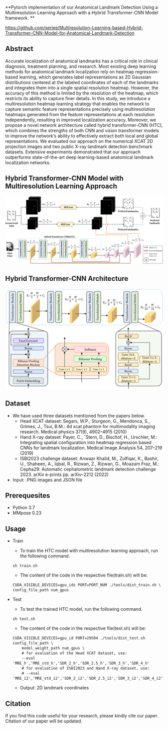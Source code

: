 
**Pytorch implementation of our Anatomical Landmark Detection Using a Multiresolution Learning Approach with a Hybrid Transformer-CNN Model framework.
**

https://github.com/seriee/Multiresolution-Learning-based-Hybrid-Transformer-CNN-Model-for-Anatomical-Landmark-Detection

## Abstract
Accurate localization of anatomical landmarks has a critical role in clinical diagnosis, treatment planning, and research. Most existing
deep learning methods for anatomical landmark localization rely on heatmap regression-based learning, which generates label representations
as 2D Gaussian distributions centered at the labeled coordinates of each of the landmarks and integrates them into a single spatial resolution
heatmap. However, the accuracy of this method is limited by the resolution of the heatmap, which restricts its ability to capture finer details. In
this study, we introduce a multiresolution heatmap learning strategy that enables the network to capture semantic feature representations precisely
using multiresolution heatmaps generated from the feature representations at each resolution independently, resulting in improved localization
accuracy. Moreover, we propose a novel network architecture called hybrid transformer-CNN (HTC), which combines the strengths of both
CNN and vision transformer models to improve the network’s ability to effectively extract both local and global representations. We evaluated
our approach on the numerical XCAT 2D projection images and two public X-ray landmark detection benchmark datasets. Extensive experiments
demonstrated that our approach outperforms state-of-the-art deep learning-based anatomical landmark localization networks.

## Hybrid Transformer-CNN Model with Multiresolution Learning Approach
<div align="center">
  <img src="resources/Multiresolution_Learning_HTC.PNG"/>
</div>


## Hybrid Transformer-CNN Architecture
<div align="center">
  <img src="resources/HTC_architecture.PNG", width=600/>
</div>

## Dataset
- We have used three datasets mentioned from the papers below.
  - Head XCAT dataset: Segars, W.P., Sturgeon, G., Mendonca, S., Grimes, J., Tsui, B.M.: 4d xcat phantom for multimodality imaging research. Medical physics 37(9), 4902–4915 (2010)
  - Hand X-ray dataset: Payer, C., ˇStern, D., Bischof, H., Urschler, M.: Integrating spatial configuration into heatmap regression based CNNs for landmark localization. Medical Image Analysis 54, 207–219 (2019)
  - ISBI2023 challenge dataset: Anwaar Khalid, M., Zulfiqar, K., Bashir, U., Shaheen, A., Iqbal, R., Rizwan, Z., Rizwan, G., Moazam Fraz, M.: Cepha29: Automatic cephalometric landmark detection challenge 2023. arXiv e-prints pp. arXiv–2212 (2022)
- Input: .PNG images and JSON file

## Prerequesites
- Python 3.7
- MMpose 0.23

## Usage
- Train
  - To train the HTC model with multiresolution learning approach, run the following command.
  ```
  sh train.sh
  ```
  - The content of the code in the respective file(train.sh) will be:
  ```
  CUDA_VISIBLE_DEVICES=gpu_ids PORT=PORT_NUM ./tools/dist_train.sh \
  config_file_path num_gpus
  ```

- Test
  - To test the trained HTC model, run the following command.
  ```
  sh test.sh
  ```
  - The content of the code in the respective file(test.sh) will be:
  ```
  CUDA_VISIBLE_DEVICES=gpu_id PORT=29504 ./tools/dist_test.sh config_file_path \
      model_weight_path num_gpus \
      # for evaluation of the Head XCAT dataset, use:
      --eval 'MRE_h','MRE_std_h','SDR_2_h','SDR_2.5_h','SDR_3_h','SDR_4_h'
      # for evaluation of ISBI2023 and Hand X-ray dataset, use:
      # --eval 'MRE_i2','MRE_std_i2','SDR_2_i2','SDR_2.5_i2','SDR_3_i2','SDR_4_i2'
  ```
  - Output: 2D landmark coordinates

## Citation 
If you find this code useful for your research, please kindly cite our paper. Citation of our paper will be updated.

